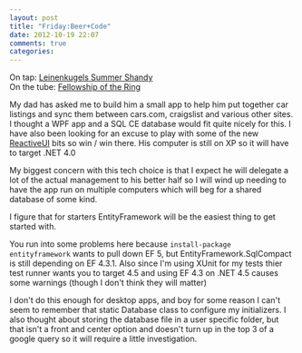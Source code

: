 ```yaml
---
layout: post
title: "Friday:Beer+Code"
date: 2012-10-19 22:07
comments: true
categories: 
---
```


On tap: [Leinenkugels Summer Shandy](https://www.facebook.com/pages/Leinenkugels-Summer-Shandy/43479912786)  
On the tube: [Fellowship of the Ring](http://www.imdb.com/title/tt0120737/)

My dad has asked me to build him a small app to help him put together car listings and sync them between cars.com, craigslist and various other sites. I thought a WPF app and a SQL CE database would fit quite nicely for this. I have also been looking for an excuse to play with some of the new [ReactiveUI](http://github.com/reactiveui/reactiveui) bits so win / win there. His computer is still on XP so it will have to target .NET 4.0

My biggest concern with this tech choice is that I expect he will delegate a lot of the actual management to his better half so I will wind up needing to have the app run on multiple computers which will beg for a shared database of some kind.

I figure that for starters EntityFramework will be the easiest thing to get started with. 

You run into some problems here because `install-package entityframework` wants to pull down EF 5, but EntityFramework.SqlCompact is still depending on EF 4.3.1. Also since I'm using XUnit for my tests thier test runner wants you to target 4.5 and using EF 4.3 on .NET 4.5 causes some warnings (though I don't think they will matter)

I don't do this enough for desktop apps, and boy for some reason I can't seem to remember that static Database class to configure my initializers. I also thought about storing the database file in a user specific folder, but that isn't a front and center option and doesn't turn up in the top 3 of a google query so it will require a little investigation.

